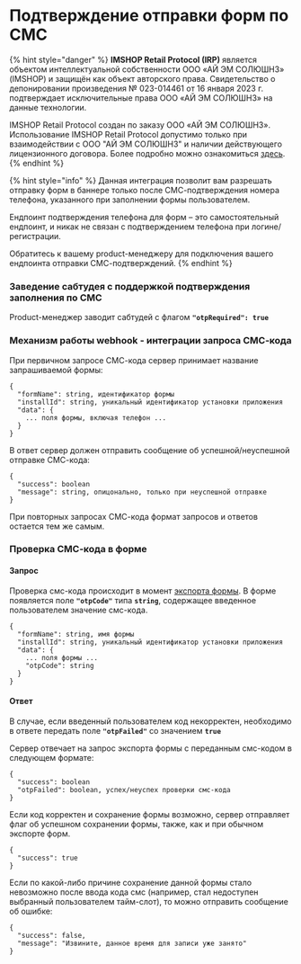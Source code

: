 # Подтверждение отправки форм по СМС

{% hint style="danger" %}
**IMSHOP Retail Protocol (IRP)** является объектом интеллектуальной собственности ООО «АЙ ЭМ СОЛЮШНЗ» (IMSHOP) и защищён как объект авторского права. Свидетельство о депонировании произведения № 023-014461 от 16 января 2023 г. подтверждает исключительные права ООО «АЙ ЭМ СОЛЮШНЗ» на данные технологии.

IMSHOP Retail Protocol создан по заказу ООО «АЙ ЭМ СОЛЮШНЗ». Использование IMSHOP Retail Protocol допустимо только при взаимодействии с ООО "АЙ ЭМ СОЛЮШНЗ" и наличии действующего лицензионного договора. Более подробно можно ознакомиться [здесь](../../api-license.md).
{% endhint %}

{% hint style="info" %}
Данная интеграция позволит вам разрешать отправку форм в баннере только после СМС-подтверждения номера телефона, указанного при заполнении формы пользователем.

Ендпоинт подтверждения телефона для форм – это самостоятельный ендпоинт, и никак не связан с подтверждением телефона при логине/регистрации.

Обратитесь к вашему product-менеджеру для подключения вашего ендпоинта отправки СМС-подтверждений.
{% endhint %}

### Заведение сабтудея с поддержкой подтверждения заполнения по СМС

Product-менеджер заводит сабтудей с флагом **`"otpRequired": true`**

### Механизм работы webhook - интеграции запроса СМС-кода

При первичном запросе СМС-кода сервер принимает название запрашиваемой формы:

```
{
  "formName": string, идентификатор формы
  "installId": string, уникальный идентификатор установки приложения
  "data": {
    ... поля формы, включая телефон ...
  }
}
```

В ответ сервер должен отправить сообщение об успешной/неуспешной отправке СМС-кода:

```
{
  "success": boolean
  "message": string, опицонально, только при неуспешной отправке
}
```

При повторных запросах СМС-кода формат запросов и ответов остается тем же самым.

### Проверка СМС-кода в форме

#### Запрос

Проверка смс-кода происходит в момент [экспорта формы](formy/). В форме появляется поле **`"otpCode"`** типа **`string`**, содержащее введенное пользователем значение смс-кода.

```
{
  "formName": string, имя формы
  "installId": string, уникальный идентификатор установки приложения
  "data": {
    ... поля формы ...
    "otpCode": string
  }
}
```

#### Ответ

В случае, если введенный пользователем код некорректен, необходимо в ответе передать поле **`"otpFailed"`** со значением **`true`**

Сервер отвечает на запрос экспорта формы с переданным смс-кодом в следующем формате:

```
{
  "success": boolean
  "otpFailed": boolean, успех/неуспех проверки смс-кода
}
```

Если код корректен и сохранение формы возможно, сервер отправляет флаг об успешном сохранении формы, также, как и при обычном экспорте форм.

```
{
  "success": true
}
```

Если по какой-либо причине сохранение данной формы стало невозможно после ввода кода смс (например, стал недоступен выбранный пользователем тайм-слот), то можно отправить сообщение об ошибке:

```
{
  "success": false,
  "message": "Извините, данное время для записи уже занято"
}
```
